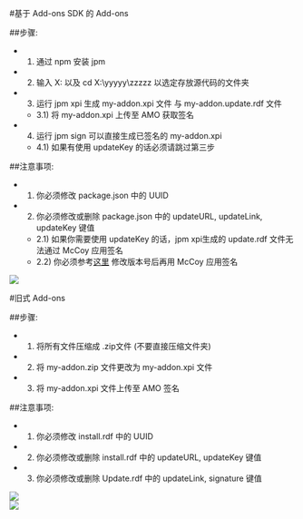 #基于 Add-ons SDK 的 Add-ons

##步骤:
- 1) 通过 npm 安装 jpm
- 2) 输入 X: 以及 cd X:\yyyyy\zzzzz 以选定存放源代码的文件夹
- 3) 运行 jpm xpi 生成 my-addon.xpi 文件 与 my-addon.update.rdf 文件
  - 3.1) 将 my-addon.xpi 上传至 AMO 获取签名
- 4) 运行 jpm sign 可以直接生成已签名的 my-addon.xpi
  - 4.1) 如果有使用 updateKey 的话必须请跳过第三步

##注意事项:
- 1) 你必须修改 package.json 中的 UUID
- 2) 你必须修改或删除 package.json 中的 updateURL, updateLink, updateKey 键值
  - 2.1) 如果你需要使用 updateKey 的话，jpm xpi生成的 update.rdf 文件无法通过 McCoy 应用签名
  - 2.2) 你必须参考<a href="https://raw.githubusercontent.com/jc3213/Misc/master/Update/soWatch_mk2.rdf">这里</a> 修改版本号后再用 McCoy 应用签名

<img src="http://i66.tinypic.com/ml5abm.png"></br>

#旧式 Add-ons

##步骤:
- 1) 将所有文件压缩成 .zip文件 (不要直接压缩文件夹)
- 2) 将 my-addon.zip 文件更改为 my-addon.xpi 文件
- 3) 将 my-addon.xpi 文件上传至 AMO 签名

##注意事项:
- 1) 你必须修改 install.rdf 中的 UUID
- 2) 你必须修改或删除 install.rdf 中的 updateURL, updateKey 键值
- 3) 你必须修改或删除 Update.rdf 中的 updateLink, signature 键值

<img src="http://i68.tinypic.com/29zzcpv.png"></br>
<img src="http://i67.tinypic.com/6944dl.png"></br>
